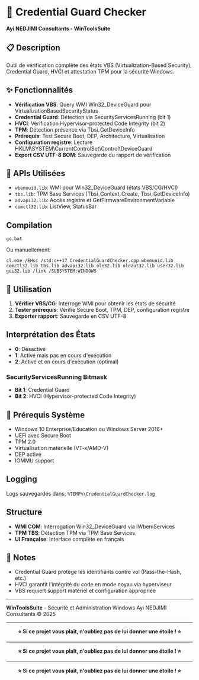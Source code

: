 # 🚀 Credential Guard Checker


**Ayi NEDJIMI Consultants - WinToolsSuite**

## 📋 Description

Outil de vérification complète des états VBS (Virtualization-Based Security), Credential Guard, HVCI et attestation TPM pour la sécurité Windows.


## ✨ Fonctionnalités

- **Vérification VBS**: Query WMI Win32_DeviceGuard pour VirtualizationBasedSecurityStatus
- **Credential Guard**: Détection via SecurityServicesRunning (bit 1)
- **HVCI**: Vérification Hypervisor-protected Code Integrity (bit 2)
- **TPM**: Détection présence via Tbsi_GetDeviceInfo
- **Prérequis**: Test Secure Boot, DEP, Architecture, Virtualisation
- **Configuration registre**: Lecture HKLM\SYSTEM\CurrentControlSet\Control\DeviceGuard
- **Export CSV UTF-8 BOM**: Sauvegarde du rapport de vérification


## 🔌 APIs Utilisées

- `wbemuuid.lib`: WMI pour Win32_DeviceGuard (états VBS/CG/HVCI)
- `tbs.lib`: TPM Base Services (Tbsi_Context_Create, Tbsi_GetDeviceInfo)
- `advapi32.lib`: Accès registre et GetFirmwareEnvironmentVariable
- `comctl32.lib`: ListView, StatusBar


## Compilation

```batch
go.bat
```

Ou manuellement:
```batch
cl.exe /EHsc /std:c++17 CredentialGuardChecker.cpp wbemuuid.lib comctl32.lib tbs.lib advapi32.lib ole32.lib oleaut32.lib user32.lib gdi32.lib /link /SUBSYSTEM:WINDOWS
```


## 🚀 Utilisation

1. **Vérifier VBS/CG**: Interroge WMI pour obtenir les états de sécurité
2. **Tester prérequis**: Vérifie Secure Boot, TPM, DEP, configuration registre
3. **Exporter rapport**: Sauvegarde en CSV UTF-8


## Interprétation des États

- **0**: Désactivé
- **1**: Activé mais pas en cours d'exécution
- **2**: Activé et en cours d'exécution (optimal)

### SecurityServicesRunning Bitmask

- **Bit 1**: Credential Guard
- **Bit 2**: HVCI (Hypervisor-protected Code Integrity)


## 📌 Prérequis Système

- Windows 10 Enterprise/Education ou Windows Server 2016+
- UEFI avec Secure Boot
- TPM 2.0
- Virtualisation matérielle (VT-x/AMD-V)
- DEP activé
- IOMMU support


## Logging

Logs sauvegardés dans: `%TEMP%\CredentialGuardChecker.log`


## Structure

- **WMI COM**: Interrogation Win32_DeviceGuard via IWbemServices
- **TPM TBS**: Détection TPM via TPM Base Services
- **UI Française**: Interface complète en français


## 💬 Notes

- Credential Guard protège les identifiants contre vol (Pass-the-Hash, etc.)
- HVCI garantit l'intégrité du code en mode noyau via hyperviseur
- VBS requiert support matériel et configuration appropriée

- --

**WinToolsSuite** - Sécurité et Administration Windows
Ayi NEDJIMI Consultants © 2025


- --

<div align="center">

**⭐ Si ce projet vous plaît, n'oubliez pas de lui donner une étoile ! ⭐**

</div>

- --

<div align="center">

**⭐ Si ce projet vous plaît, n'oubliez pas de lui donner une étoile ! ⭐**

</div>

---

<div align="center">

**⭐ Si ce projet vous plaît, n'oubliez pas de lui donner une étoile ! ⭐**

</div>